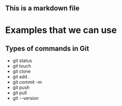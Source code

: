 ## This is a markdown file

# Examples that we can use 

## Types of commands in Git

* git status
* git touch
* git clone
* git add .
* git commit -m
*  git push
* git pull
* git --version